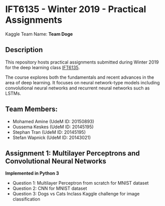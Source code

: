 # IFT6135 - Winter 2019 - Practical Assignments
Kaggle Team Name: __Team Doge__

## Description
This repository hosts practical assignments submitted during Winter 2019 for the deep learning class [IFT6135](https://sites.google.com/mila.quebec/ift6135/course-description).

The course explores both the fundamentals and recent advances in the area of deep learning. It focuses on neural network-type models including convolutional neural networks and recurrent neural networks such as LSTMs.

## Team Members: 
- Mohamed Amine (UdeM ID: 20150893)
- Oussema Keskes (UdeM ID: 20145195)
- Stephan Tran (UdeM ID: 20145195) 
- Stefan Wapnick (UdeM ID: 20143021) 

## Assignment 1: Multilayer Perceptrons and Convolutional Neural Networks
__Implemented in Python 3__
- Question 1: Multilayer Perceptron from scratch for MNIST dataset 
- Question 2: CNN for MNIST dataset
- Question 3: Dogs vs Cats Inclass Kaggle challenge for image classification
